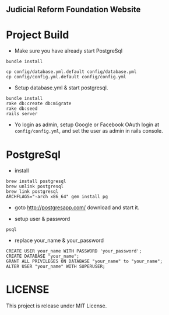 ## Judicial Reform Foundation Website

Project Build
===============

- Make sure you have already start PostgreSql

```
bundle install
```

```
cp config/database.yml.default config/database.yml
cp config/config.yml.default config/config.yml
```

- Setup database.yml & start postgresql.

```
bundle install
rake db:create db:migrate
rake db:seed
rails server
```

- Yo login as admin, setup Google or Facebook OAuth login at `config/config.yml`, and set the user as admin in rails console.

PostgreSql
=================

- install

```
brew install postgresql
brew unlink postgresql
brew link postgresql
ARCHFLAGS="-arch x86_64" gem install pg
```

- goto http://postgresapp.com/ download and start it.

- setup user & password

```
psql
```

- replace your_name & your_password

```
CREATE USER your_name WITH PASSWORD 'your_password';
CREATE DATABASE "your_name";
GRANT ALL PRIVILEGES ON DATABASE "your_name" to "your_name";
ALTER USER "your_name" WITH SUPERUSER;
```

LICENSE
=================
This project is release under MIT License.


